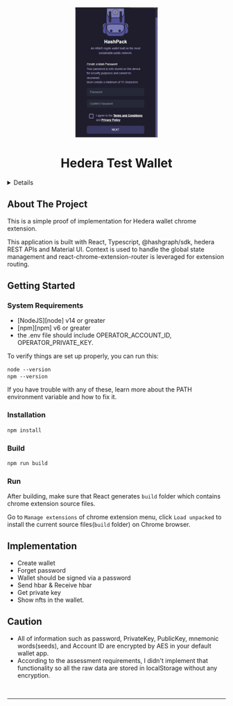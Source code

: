 <a name="readme-top"></a>

<!-- PROJECT LOGO -->
<br />
<div align="center">
  <a href="/">
    <img src="public/Capture.JPG" alt="Logo" width="190" height="300">
  </a>
  <h1 align="center">Hedera Test Wallet</h1>
</div>

<!-- TABLE OF CONTENTS -->
<details>
  <ol>
    <li>
      <a href="#about-the-project">About The Project</a>
    </li>
    <li>
      <a href="#getting-started">Getting Started</a>
      <ul>
        <li><a href="#system-requirements">System Requirements</a></li>
        <li><a href="#installation">Installation</a></li>
      </ul>
    </li>
  </ol>
</details>

<!-- ABOUT THE PROJECT -->

## About The Project

This is a simple proof of implementation for Hedera wallet chrome extension.

This application is built with React, Typescript, @hashgraph/sdk, hedera REST APIs and Material UI.
Context is used to handle the global state management and react-chrome-extension-router is leveraged for extension routing.

<!-- GETTING STARTED -->

## Getting Started

### System Requirements

- [NodeJS][node] v14 or greater
- [npm][npm] v6 or greater
- the .env file should include OPERATOR_ACCOUNT_ID, OPERATOR_PRIVATE_KEY.

To verify things are set up
properly, you can run this:

```shell
node --version
npm --version
```

If you have trouble with any of these, learn more about the PATH environment variable and how to fix it.

### Installation

```js
npm install
```

### Build

```js
npm run build
```

### Run

After building, make sure that React generates `build` folder which contains chrome extension source files.

Go to `Manage extensions` of chrome extension menu, click `Load unpacked` to install the current source files(`build` folder) on Chrome browser.

## Implementation

- Create wallet
- Forget password
- Wallet should be signed via a password
- Send hbar & Receive hbar
- Get private key
- Show nfts in the wallet.

## Caution

- All of information such as password, PrivateKey, PublicKey, mnemonic words(seeds), and Account ID are encrypted by AES in your default wallet app.
- According to the assessment requirements, I didn't implement that functionality so all the raw data are stored in localStorage without any encryption.

<br/>
<hr/>
